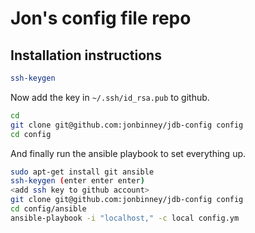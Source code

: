 # Jon's config file repo

## Installation instructions

```bash
ssh-keygen
```

Now add the key in `~/.ssh/id_rsa.pub` to github.

```bash
cd
git clone git@github.com:jonbinney/jdb-config config
cd config
```

And finally run the ansible playbook to set everything up.

```bash
sudo apt-get install git ansible
ssh-keygen (enter enter enter)
<add ssh key to github account>
git clone git@github.com:jonbinney/jdb-config config
cd config/ansible
ansible-playbook -i "localhost," -c local config.ym
```
